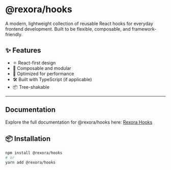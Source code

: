 # @rexora/hooks

A modern, lightweight collection of reusable React hooks for everyday frontend development. Built to be flexible, composable, and framework-friendly.

## ✨ Features

- ⚛️ React-first design
- 🧩 Composable and modular
- 🚀 Optimized for performance
- 🛠️ Built with TypeScript (if applicable)
- 📦 Tree-shakable

---

## Documentation

Explore the full documentation for @rexora/hooks here: [Rexora Hooks](https://rawat4arjuna.github.io/rexora/documentation/docs/category/@rexora/hooks)

## 📦 Installation

```bash
npm install @rexora/hooks
# or
yarn add @rexora/hooks
